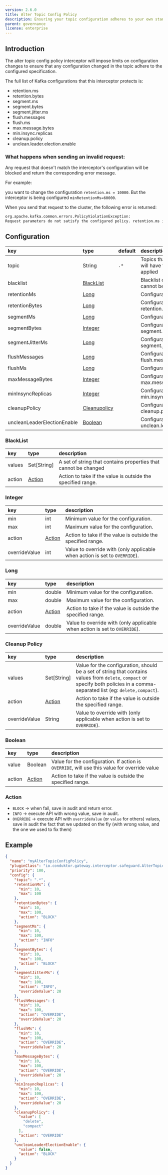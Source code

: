 ```yaml
---
version: 2.6.0
title: Alter Topic Config Policy
description: Ensuring your topic configuration adheres to your own standards.
parent: governance
license: enterprise
---
```


## Introduction

The alter topic config policy interceptor will impose limits on configuration changes to ensure that any configuration changed in the topic adhere to the configured specification.

The full list of Kafka configurations that this interceptor protects is:

- retention.ms
- retention.bytes
- segment.ms
- segment.bytes
- segment.jitter.ms
- flush.messages
- flush.ms
- max.message.bytes
- min.insync.replicas
- cleanup.policy
- unclean.leader.election.enable

### What happens when sending an invalid request:

Any request that doesn't match the interceptor's configuration will be blocked and return the corresponding error  message.

For example: 

you want to change the configuration `retention.ms = 10000`.
But the interceptor is being configured `minRetentionMs=60000`. 

When you send that request to the cluster, the following error is returned:

```sh
org.apache.kafka.common.errors.PolicyViolationException: 
Request parameters do not satisfy the configured policy. retention.ms is '1', must not be less than '10'
```

## Configuration

| key                         | type                            | default | description                                                    |
|:----------------------------|:--------------------------------|:--------|:---------------------------------------------------------------|
| topic                       | String                          | `.*`    | Topics that match this regex will have the interceptor applied |
| blacklist                   | [BlackList](#blacklist)         |         | Blacklist of properties which cannot be changed                |
| retentionMs                 | [Long](#long)                   |         | Configuration for retention.ms                                 |
| retentionBytes              | [Long](#long)                   |         | Configuration for retention.bytes                              |
| segmentMs                   | [Long](#long)                   |         | Configuration for segment.ms                                   |
| segmentBytes                | [Integer](#integer)             |         | Configuration for segment.bytes                                |
| segmentJitterMs             | [Long](#long)                   |         | Configuration for segment.jitter.ms                            |
| flushMessages               | [Long](#long)                   |         | Configuration for flush.messages                               |
| flushMs                     | [Long](#long)                   |         | Configuration for flush.ms                                     |
| maxMessageBytes             | [Integer](#integer)             |         | Configuration for max.message.bytes                            |
| minInsyncReplicas           | [Integer](#integer)             |         | Configuration for min.insync.replicas                          |
| cleanupPolicy               | [Cleanupolicy](#cleanup-policy) |         | Configuration for cleanup.policy                               |
| uncleanLeaderElectionEnable | [Boolean](#boolean)             |         | Configuration for unclean.leader.election.enable               |

### BlackList

| key    | type                  | description                                                     |
|:-------|:----------------------|:----------------------------------------------------------------|
| values | Set[String]           | A set of string that contains properties that cannot be changed |
| action | [Action](#action)     | Action to take if the value is outside the specified range.     |

### Integer

| key           | type                | description                                                                |
|:--------------|:--------------------|:---------------------------------------------------------------------------|
| min           | int                 | Minimum value for the configuration.                                       |
| max           | int                 | Maximum value for the configuration.                                       |
| action        | [Action](#action)   | Action to take if the value is outside the specified range.                |
| overrideValue | int                 | Value to override with (only applicable when action is set to `OVERRIDE`). |

### Long

| key           | type                | description                                                                |
|:--------------|:--------------------|:---------------------------------------------------------------------------|
| min           | double              | Minimum value for the configuration.                                       |
| max           | double              | Maximum value for the configuration.                                       |
| action        | [Action](#action)   | Action to take if the value is outside the specified range.                |
| overrideValue | double              | Value to override with (only applicable when action is set to `OVERRIDE`). |

### Cleanup Policy

| key           | type                  | description                                                                                                                                                                     |
|:--------------|:----------------------|:--------------------------------------------------------------------------------------------------------------------------------------------------------------------------------|
| values        | Set[String]           | Value for the configuration, should be a set of string that contains values from `delete`, `compact` or specify both policies in a comma-separated list (eg: `delete,compact`). |
| action        | [Action](#action)     | Action to take if the value is outside the specified range.                                                                                                                     |
| overrideValue | String                | Value to override with (only applicable when action is set to `OVERRIDE`).                                                                                                      |
### Boolean

| key    | type              | description                                                                                  |
|:-------|:------------------|:---------------------------------------------------------------------------------------------|
| value  | Boolean           | Value for the configuration. If action is `OVERRIDE`, will use this value for override value |
| action | [Action](#action) | Action to take if the value is outside the specified range.                                  |

### Action

- `BLOCK` → when fail, save in audit and return error.
- `INFO` → execute API with wrong value, save in audit.
- `OVERRIDE` → execute API with `overrideValue` (or `value` for others) values, save in audit the fact that we updated on the fly (with wrong value, and the one we used to fix them)

## Example

```json
{
  "name": "myAlterTopicConfigPolicy",
  "pluginClass": "io.conduktor.gateway.interceptor.safeguard.AlterTopicConfigPolicyPlugin",
  "priority": 100,
  "config": {
    "topic": ".*",
    "retentionMs": {
      "min": 10,
      "max": 100
    },
    "retentionBytes": {
      "min": 10,
      "max": 100,
      "action": "BLOCK"
    },
    "segmentMs": {
      "min": 10,
      "max": 100,
      "action": "INFO"
    },
    "segmentBytes": {
      "min": 10,
      "max": 100,
      "action": "BLOCK"
    },
    "segmentJitterMs": {
      "min": 10,
      "max": 100,
      "action": "INFO",
      "overrideValue": 20
    },
    "flushMessages": {
      "min": 10,
      "max": 100,
      "action": "OVERRIDE",
      "overrideValue": 20
    },
    "flushMs": {
      "min": 10,
      "max": 100,
      "action": "OVERRIDE",
      "overrideValue": 20
    },
    "maxMessageBytes": {
      "min": 10,
      "max": 100,
      "action": "OVERRIDE",
      "overrideValue": 20
    },
    "minInsyncReplicas": {
      "min": 10,
      "max": 100,
      "action": "OVERRIDE",
      "overrideValue": 20
    },
    "cleanupPolicy": {
      "value": [
        "delete",
        "compact"
      ],
      "action": "OVERRIDE"
    },
    "uncleanLeaderElectionEnable": {
      "value": false,
      "action": "BLOCK"
    }
  }
}
```